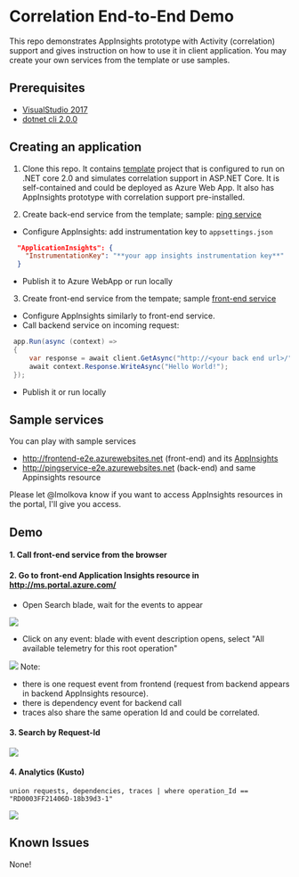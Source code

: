 # Correlation End-to-End Demo
This repo demonstrates AppInsights prototype with Activity (correlation) support and gives instruction on how to use it in client application.
You may create your own services from the template or use samples. 

## Prerequisites
* [VisualStudio 2017](https://www.visualstudio.com/downloads/)
* [dotnet cli 2.0.0](https://github.com/dotnet/cli#installers-and-binaries)

## Creating an application
1. Clone this repo. It contains [template](https://github.com/lmolkova/correlation_e2e/tree/master/template) project that is configured to run on .NET core 2.0 and simulates correlation support in ASP.NET Core. It is self-contained and could be deployed as Azure Web App. It also has AppInsights prototype with correlation support pre-installed.

2. Create back-end service from the template; sample: [ping service](https://github.com/lmolkova/correlation_e2e/tree/master/sample/PingService)
  * Configure AppInsights: add instrumentation key to `appsettings.json`
  ```json
    "ApplicationInsights": {
      "InstrumentationKey": "**your app insights instrumentation key**"
    }
  ```
  * Publish it to Azure WebApp or run locally

3. Create front-end service from the tempate; sample [front-end service](https://github.com/lmolkova/correlation_e2e/tree/master/sample/FrontEnd)
  * Configure AppInsights similarly to front-end service. 
  * Call backend service on incoming request:
 
   ```C#
    app.Run(async (context) =>
    {
        var response = await client.GetAsync("http://<your back end url>/");
        await context.Response.WriteAsync("Hello World!");
    });
   ```
   
 * Publish it or run locally

## Sample services
You can play with sample services
- http://frontend-e2e.azurewebsites.net (front-end) and its [AppInsights](https://ms.portal.azure.com/#resource/subscriptions/94a08dfb-8ec7-4234-af9c-0e91eb2045c1/resourceGroups/correlation/providers/microsoft.insights/components/correlation_end2end/overview)
- http://pingservice-e2e.azurewebsites.net (back-end) and same Appinsights resource

Please let @lmolkova know if you want to access AppInsights resources in the portal, I'll give you access.

## Demo

#### 1. Call front-end service from the browser

#### 2. Go to front-end Application Insights resource in http://ms.portal.azure.com/
  * Open Search blade, wait for the events to appear
  
![](https://cloud.githubusercontent.com/assets/2347409/23688963/785a965c-036c-11e7-906b-270042f3940b.PNG)

  * Click on any event: blade with event description opens, select "All available telemetry for this root operation"
   
![](https://cloud.githubusercontent.com/assets/2347409/23688967/787609dc-036c-11e7-867a-d97b00159fd3.PNG)
Note:
  * there is one request event from frontend (request from backend appears in backend AppInsights resource). 
  * there is dependency event for backend call
  * traces also share the same operation Id and could be correlated.

#### 3. Search by Request-Id

![](https://cloud.githubusercontent.com/assets/2347409/23688965/78623aec-036c-11e7-8d85-29cc8124af86.PNG)

#### 4. Analytics (Kusto)
```
union requests, dependencies, traces | where operation_Id == "RD0003FF21406D-18b39d3-1"

```
![](https://cloud.githubusercontent.com/assets/2347409/23688966/786f2eaa-036c-11e7-8703-568d2f02dafb.PNG)

## Known Issues
None!
